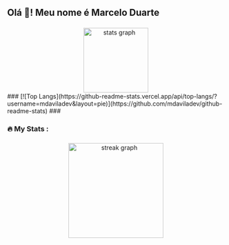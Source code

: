 <h2 align="left">Olá 👋! Meu nome é Marcelo Duarte</h2>

###
<div align="center">
  <img src="https://github-readme-stats.vercel.app/api?username=mdaviladev&hide_title=false&hide_rank=false&show_icons=true&include_all_commits=true&count_private=true&disable_animations=false&theme=synthwave&locale=pt-BR&hide_border=false" height="150" alt="stats graph"  />
</div>
###
[![Top Langs](https://github-readme-stats.vercel.app/api/top-langs/?username=mdaviladev&layout=pie)](https://github.com/mdaviladev/github-readme-stats)
###
<h3 align="left">🔥   My Stats :</h3>

###

<div align="center">
  <img src="https://streak-stats.demolab.com?user=mdaviladev&locale=pt-BR&mode=daily&theme=dark&hide_border=false&border_radius=5&order=3" height="220" alt="streak graph"  />
</div>

###




